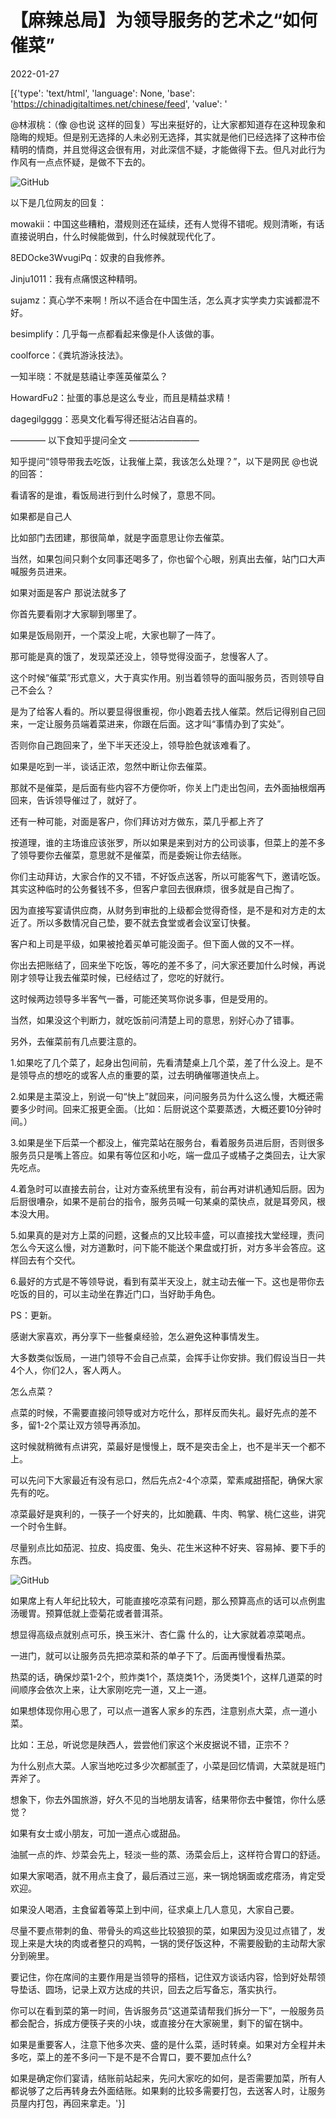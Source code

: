 # 【麻辣总局】为领导服务的艺术之“如何催菜”

2022-01-27

[{'type': 'text/html', 'language': None, 'base': 'https://chinadigitaltimes.net/chinese/feed', 'value': '

@林淑桃：（像 @也说 这样的回复）写出来挺好的，让大家都知道存在这种现象和隐晦的规矩。但是别无选择的人未必别无选择，其实就是他们已经选择了这种市侩精明的情商，并且觉得这会很有用，对此深信不疑，才能做得下去。但凡对此行为作风有一点点怀疑，是做不下去的。



![GitHub](https://chinadigitaltimes.net/chinese/files/2022/01/image-1643271718061.png)

以下是几位网友的回复：



mowakii：中国这些糟粕，潜规则还在延续，还有人觉得不错呢。规则清晰，有话直接说明白，什么时候能做到，什么时候就现代化了。

8EDOcke3WvugiPq：奴隶的自我修养。

Jinju1011：我有点痛恨这种精明。

sujamz：真心学不来啊！所以不适合在中国生活，怎么真才实学卖力实诚都混不好。

besimplify：几乎每一点都看起来像是仆人该做的事。

coolforce：《粪坑游泳技法》。

一知半晓：不就是慈禧让李莲英催菜么？

HowardFu2：扯蛋的事总是这么专业，而且是精益求精！

dagegilgggg：恶臭文化看写得还挺沾沾自喜的。



————  以下食知乎提问全文  ————————

知乎提问“领导带我去吃饭，让我催上菜，我该怎么处理？”，以下是网民 @也说 的回答：

看请客的是谁，看饭局进行到什么时候了，意思不同。

如果都是自己人

比如部门去团建，那很简单，就是字面意思让你去催菜。

当然，如果包间只剩个女同事还喝多了，你也留个心眼，别真出去催，站门口大声喊服务员进来。

如果对面是客户 那说法就多了

你首先要看刚才大家聊到哪里了。

如果是饭局刚开，一个菜没上呢，大家也聊了一阵了。

那可能是真的饿了，发现菜还没上，领导觉得没面子，怠慢客人了。

这个时候“催菜”形式意义，大于真实作用。别当着领导的面叫服务员，否则领导自己不会么？

是为了给客人看的。所以要显得很重视，你小跑着去找人催菜。然后记得别自己回来，一定让服务员端着菜进来，你跟在后面。这才叫“事情办到了实处”。

否则你自己跑回来了，坐下半天还没上，领导脸色就该难看了。

如果是吃到一半，谈话正浓，忽然中断让你去催菜。

那就不是催菜，是后面有些内容不方便你听，你关上门走出包间，去外面抽根烟再回来，告诉领导催过了，就好了。

还有一种可能，对面是客户，你们拜访对方做东，菜几乎都上齐了

按道理，谁的主场谁应该张罗，所以如果是来到对方的公司谈事，但菜上的差不多了领导要你去催菜，意思就不是催菜，而是委婉让你去结账。

你们主动拜访，大家合作的又不错，不好饭点送客，所以可能客气下，邀请吃饭。其实这种临时的公务餐钱不多，但客户拿回去很麻烦，很多就是自己掏了。

因为直接写宴请供应商，从财务到审批的上级都会觉得奇怪，是不是和对方走的太近了。所以多数情况自己垫，要不就去食堂或者会议室订快餐。

客户和上司是平级，如果被抢着买单可能没面子。但下面人做的又不一样。

你出去把账结了，回来坐下吃饭，等吃的差不多了，问大家还要加什么时候，再说刚才领导让我去催菜时候，已经结过了，您吃的好就行。

这时候两边领导多半客气一番，可能还笑骂你说多事，但是受用的。

当然，如果没这个判断力，就吃饭前问清楚上司的意思，别好心办了错事。

另外，去催菜前有几点要注意的。

1.如果吃了几个菜了，起身出包间前，先看清楚桌上几个菜，差了什么没上。是不是领导点的想吃的或客人点的重要的菜，过去明确催哪道快点上。

2.如果是主菜没上，别说一句“快上”就回来，问问服务员为什么这么慢，大概还需要多少时间。回来汇报更全面。（比如：后厨说这个菜要蒸透，大概还要10分钟时间。）

3.如果是坐下后菜一个都没上，催完菜站在服务台，看着服务员进后厨，否则很多服务员只是嘴上答应。如果有等位区和小吃，端一盘瓜子或橘子之类回去，让大家先吃点。

4.着急时可以直接去前台，让对方查系统里有没有，前台再对讲机通知后厨。因为后厨很嘈杂，如果不是前台的指令，服务员喊一句某桌的菜快点，就是耳旁风，根本没大用。

5.如果真的是对方上菜的问题，这餐点的又比较丰盛，可以直接找大堂经理，责问怎么今天这么慢，对方道歉时，问下能不能送个果盘或打折，对方多半会答应。这样回去有个交代。

6.最好的方式是不等领导说，看到有菜半天没上，就主动去催一下。这也是带你去吃饭的目的，可以主动坐在靠近门口，当好助手角色。

PS：更新。

感谢大家喜欢，再分享下一些餐桌经验，怎么避免这种事情发生。

大多数类似饭局，一进门领导不会自己点菜，会挥手让你安排。我们假设当日一共4个人，你们2人，客人两人。

怎么点菜？

点菜的时候，不需要直接问领导或对方吃什么，那样反而失礼。最好先点的差不多，留1-2个菜让双方领导再添加。

这时候就稍微有点讲究，菜最好是慢慢上，既不是突击全上，也不是半天一个都不上。

可以先问下大家最近有没有忌口，然后先点2-4个凉菜，荤素咸甜搭配，确保大家先有的吃。

凉菜最好是爽利的，一筷子一个好夹的，比如脆藕、牛肉、鸭掌、桃仁这些，讲究一个时令生鲜。

尽量别点比如茄泥、拉皮、捣皮蛋、兔头、花生米这种不好夹、容易掉、要下手的东西。

![GitHub](https://chinadigitaltimes.net/chinese/files/2022/01/image-1643271652156.png)

如果席上有人年纪比较大，可能直接吃凉菜有问题，那么预算高点的话可以点例盅汤暖胃。预算低就上壶菊花或者普洱茶。

想显得高级点就别点可乐，换玉米汁、杏仁露 什么的，让大家就着凉菜喝点。

一进门，就可以让服务员先把凉菜和茶的单子下了。后面再慢慢看热菜。

热菜的话，确保炒菜1-2个，煎炸类1个，蒸烧类1个，汤煲类1个，这样几道菜的时间顺序会依次上来，让大家刚吃完一道，又上一道。

如果想体现你用心思了，可以点一道客人家乡的东西，注意别点大菜，点一道小菜。

比如：王总，听说您是陕西人，尝尝他们家这个米皮据说不错，正宗不？

为什么别点大菜。人家当地吃过多少次都腻歪了，小菜是回忆情调，大菜就是班门弄斧了。

想象下，你去外国旅游，好久不见的当地朋友请客，结果带你去中餐馆，你什么感觉？

如果有女士或小朋友，可加一道点心或甜品。

油腻一点的炸、炒菜会先上，轻淡一些的蒸、汤菜会后上，这样符合胃口的舒适。

如果大家喝酒，就不用点主食了，最后酒过三巡，来一锅炝锅面或疙瘩汤，肯定受欢迎。

如果没人喝酒，主食留着等菜上到中间，征求桌上几人意见，大家自己要。

尽量不要点带刺的鱼、带骨头的鸡这些比较狼狈的菜，如果因为没见过点错了，发现上来是大块的肉或者整只的鸡鸭，一锅的煲仔饭这种，不需要殷勤的主动帮大家分到碗里。

要记住，你在席间的主要作用是当领导的搭档，记住双方谈话内容，恰到好处帮领导垫话、圆场，记录上双方达成的共识，回去之后写备忘，落实执行。

你可以在看到菜的第一时间，告诉服务员“这道菜请帮我们拆分一下”，一般服务员都会配合，拆成方便筷子夹的小块，或直接分在大家碗里，剩下的留在锅中。

如果是重要客人，注意下他多次夹、盛的是什么菜，适时转桌。如果对方全程并未多吃，菜上的差不多问一下是不是不合胃口，要不要加点什么?

如果是确定你们宴请，结账前站起来，先问大家吃的如何，是否需要加菜，所有人都说够了之后再转身去外面结账。如果剩的比较多需要打包，去送客人时，让服务员屋内打包，再回来拿走。'}]